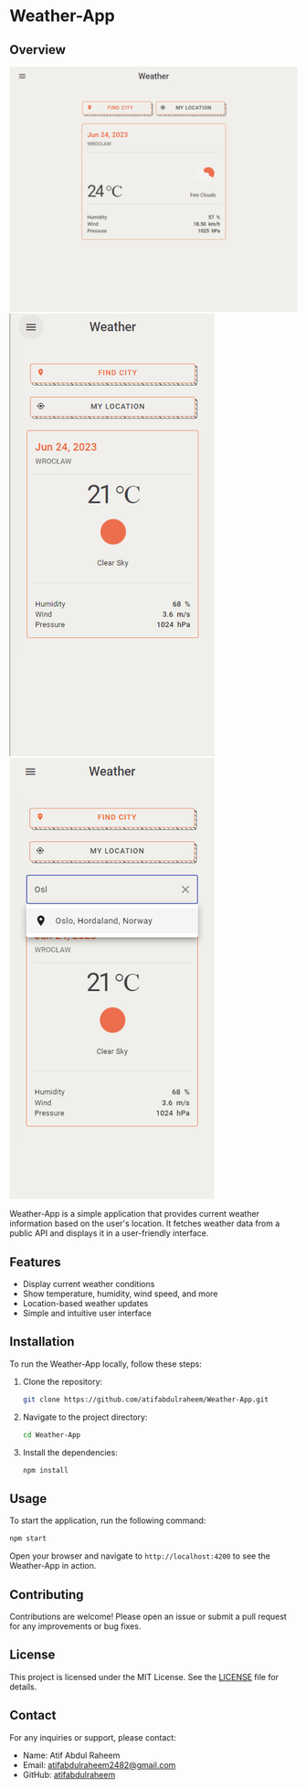 # Weather-App

## Overview
![Weather-App Image 1](https://github.com/atifabdulraheem/Weather-App/blob/main/src/assets/screenshots/weather-app-img.png)
![Weather-App Image 2](https://github.com/atifabdulraheem/Weather-App/blob/main/src/assets/screenshots/weather-mobile-img.png)
![Weather-App Image 3](https://github.com/atifabdulraheem/Weather-App/blob/main/src/assets/screenshots/weather-mobile-searching-img.png)


Weather-App is a simple application that provides current weather information based on the user's location. It fetches weather data from a public API and displays it in a user-friendly interface.

## Features
- Display current weather conditions
- Show temperature, humidity, wind speed, and more
- Location-based weather updates
- Simple and intuitive user interface

## Installation
To run the Weather-App locally, follow these steps:

1. Clone the repository:
    ```bash
    git clone https://github.com/atifabdulraheem/Weather-App.git
    ```

2. Navigate to the project directory:
    ```bash
    cd Weather-App
    ```

3. Install the dependencies:
    ```bash
    npm install
    ```

## Usage
To start the application, run the following command:
```bash
npm start
```

Open your browser and navigate to `http://localhost:4200` to see the Weather-App in action.

## Contributing
Contributions are welcome! Please open an issue or submit a pull request for any improvements or bug fixes.

## License
This project is licensed under the MIT License. See the [LICENSE](LICENSE) file for details.

## Contact
For any inquiries or support, please contact:
- Name: Atif Abdul Raheem
- Email: atifabdulraheem2482@gmail.com
- GitHub: [atifabdulraheem](https://github.com/atifabdulraheem)
```
